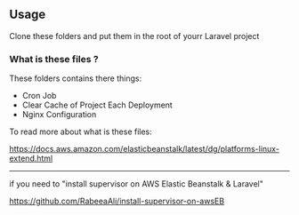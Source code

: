 ## Usage

Clone these folders and put them in the root of yourr Laravel project

### What is these files ?

These folders contains there things:

- Cron Job
- Clear Cache of Project Each Deployment
- Nginx Configuration
 
 
To read more about what is these files:

https://docs.aws.amazon.com/elasticbeanstalk/latest/dg/platforms-linux-extend.html

-------------------------------------------------------------------------- 

if you need to "install supervisor on AWS Elastic Beanstalk & Laravel"

https://github.com/RabeeaAli/install-supervisor-on-awsEB